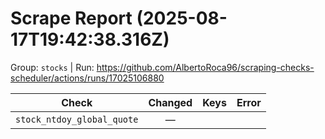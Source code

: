 # Scrape Report (2025-08-17T19:42:38.316Z)

Group: `stocks`  |  Run: https://github.com/AlbertoRoca96/scraping-checks-scheduler/actions/runs/17025106880

| Check | Changed | Keys | Error |
|---|:---:|:--|:--|
| `stock_ntdoy_global_quote` | — |  |  |
